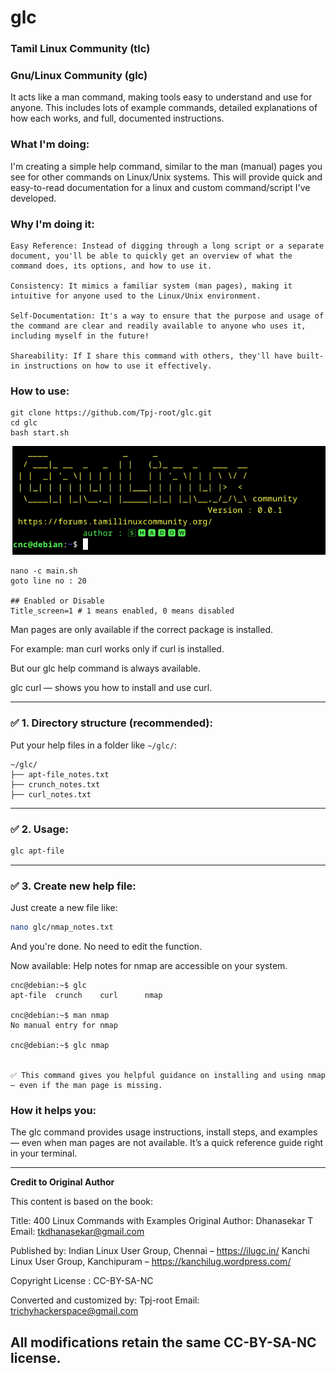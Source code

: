 # glc

### Tamil Linux Community (tlc)

### Gnu/Linux Community (glc)


It acts like a man command, making tools easy to understand and use for anyone. 
This includes lots of example commands, detailed explanations of how each works, and full, documented instructions.


### What I'm doing:

I'm creating a simple help command, similar to the man (manual) pages you see for other commands on Linux/Unix systems. This will provide quick and easy-to-read documentation for a linux and custom command/script I've developed.


### Why I'm doing it:

    Easy Reference: Instead of digging through a long script or a separate document, you'll be able to quickly get an overview of what the command does, its options, and how to use it.

    Consistency: It mimics a familiar system (man pages), making it intuitive for anyone used to the Linux/Unix environment.

    Self-Documentation: It's a way to ensure that the purpose and usage of the command are clear and readily available to anyone who uses it, including myself in the future!
    
    Shareability: If I share this command with others, they'll have built-in instructions on how to use it effectively.
    
    
    
### How to use:

```
git clone https://github.com/Tpj-root/glc.git
cd glc
bash start.sh

```


![Title Screen](img/Title_screen.png)


```
nano -c main.sh 
goto line no : 20

## Enabled or Disable
Title_screen=1 # 1 means enabled, 0 means disabled
```





Man pages are only available if the correct package is installed.

For example: man curl works only if curl is installed.

But our glc help command is always available.

glc curl — shows you how to install and use curl.



---

### ✅ 1. **Directory structure (recommended):**

Put your help files in a folder like `~/glc/`:

```
~/glc/
├── apt-file_notes.txt
├── crunch_notes.txt
├── curl_notes.txt
```


---

### ✅ 2. **Usage:**

```bash
glc apt-file

```

---

### ✅ 3. **Create new help file:**

Just create a new file like:

```bash
nano glc/nmap_notes.txt

```

And you're done. No need to edit the function.


Now available: Help notes for nmap are accessible on your system.

```
cnc@debian:~$ glc 
apt-file  crunch    curl      nmap

cnc@debian:~$ man nmap 
No manual entry for nmap

cnc@debian:~$ glc nmap 


✅ This command gives you helpful guidance on installing and using nmap — even if the man page is missing.

```




### How it helps you:


The glc command provides usage instructions, install steps, and examples — even when man pages are not available. It’s a quick reference guide right in your terminal.







---
**Credit to Original Author**

This content is based on the book:

Title: 400 Linux Commands with Examples
Original Author: Dhanasekar T
Email: tkdhanasekar@gmail.com

Published by:
    Indian Linux User Group, Chennai – https://ilugc.in/
    Kanchi Linux User Group, Kanchipuram – https://kanchilug.wordpress.com/

Copyright License : CC-BY-SA-NC

Converted and customized by: Tpj-root
Email: trichyhackerspace@gmail.com

All modifications retain the same CC-BY-SA-NC license.
---